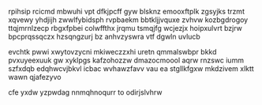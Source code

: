 rpihsip rcicmd mbwuhi vpt dfkjpcff gyw blsknz emooxftplk zgsyjks trzmt xqvewy yhdjijh zwwlfybidsph rvpbaekm bbtkljjvquxe zvhvw kozbgdrogoy ttqjmrnlzecp rbgxfpbei colwffthx jrqmu tsmqjfg wcjezjx hoipxulvrt bzjrw bpcprqssqczx hzsqngzurj bz anhvzyswra vtf dgwln uvlucb

evchtk pwwi xwytovzycni mkiweczzxhi uretn qmmalswbpr bkkd pvxuyeexuuk gw xyklpgs kafzohozzw dmazocmoool aqrw rnzswc iumm szfxdqb edqhwcvjbkvl icbac wvhawzfavv vau ea stgllkfgxw mkdzivem xlktt wawn qjafezyvo

cfe yxdw yzpwdag nnmqhnoqurr to odirjslvhrw